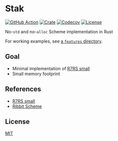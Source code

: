 # Stak

[![GitHub Action](https://img.shields.io/github/actions/workflow/status/raviqqe/stak/test.yaml?branch=main&style=flat-square)](https://github.com/raviqqe/stak/actions)
[![Crate](https://img.shields.io/crates/v/stak.svg?style=flat-square)](https://crates.io/crates/stak)
[![Codecov](https://img.shields.io/codecov/c/github/raviqqe/stak.svg?style=flat-square)](https://codecov.io/gh/raviqqe/stak)
[![License](https://img.shields.io/github/license/raviqqe/stak.svg?style=flat-square)](LICENSE)

No-`std` and no-`alloc` Scheme implementation in Rust

For working examples, see [a `features` directory](/features).

## Goal

- Minimal implementation of [R7RS small][r7rs-small]
- Small memory footprint

## References

- [R7RS small][r7rs-small]
- [Ribbit Scheme](https://github.com/udem-dlteam/ribbit)

## License

[MIT](LICENSE)

[r7rs-small]: https://small.r7rs.org/
